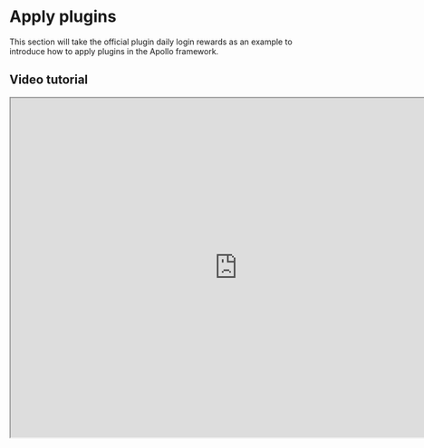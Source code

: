 # Apply plugins 

This section will take the official plugin daily login rewards as an example to introduce how to apply plugins in the Apollo framework. 

## Video tutorial 

<iframe src="https://cc.163.com/act/m/daily/iframeplayer/?id=618100dc75882ab49553e983" height="600" width="800" allow="fullscreen" /> 

## Text tutorial 

1. Open the Studio Bedrock Edition Network Service tab. 

2. Click on the official plugin 

![](./images/deploy-1.png) 

3. Click on the official plugin, find the daily login rewards, click to download all, and the effect after clicking is as shown in the figure. 

<img src="./images/deploy-2.png" style="zoom:150%;" /> 

4. Close the official plugin interface, find neteaseDailyService, click More, open the directory, and copy the mod.sql file. 

![](./images/deploy-3.png) 

5. Connect to the development machine in Navicat and the database minecraft. 

6. Right-click the minecraft database and click Run sql file. 

<img src="./images/deploy-4.png" style="zoom:200%;" /> 

7. Select the file, paste the mod.sql file, and click Start. 

<img src="./images/deploy-5.png" style="zoom:200%;" /> 

8. Close the interface and return to Studio. In Network Service Development, find the network service you created. Right-click and select Server Configuration.

![](./images/deploy-6.png) 

9. Game Configuration->Lobby Server->Mod check neteaseDaily; Control Server->Mod check neteaseDailyMaster; If there is no functional server according to the blank template created by the tutorial, add a functional server and check neteaseDailyService in Mod. Click Finish. 

<img src="./images/deploy-7.png" style="zoom:150%;" /> 

10. Move the mouse to the network server and click Deploy. 

<img src="./images/deploy-8.png" style="zoom:200%;" /> 

11. After the deployment is complete, click Development and Testing. You can enter the game. 



To realize the functions of this mod, you need to call the interface, which will be explained later. You can also follow the [video](#video tutorial) to try it. For the effect diagram, see [plugin download](./1-plugin download.html). 

